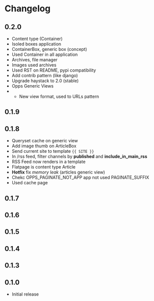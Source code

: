 # Changelog

## 0.2.0

* Content type (Container)
* Isoled boxes application
* ContainerBox, generic box (concept)
* Used Container in all application
* Archives, file manager
* Images used archives
* Used RST on README, pypi compatibility
* Add contrib pattern (like django)
* Upgrade haystack to 2.0 (stable)
* Opps Generic Views
* * New view format, used to URLs pattern

## 0.1.9

## 0.1.8

* Queryset cache on generic view
* Add image thumb on ArticleBox
* Send current site to template ``{{ SITE }}``
* In /rss feed, filter channels by **published** and **include_in_main_rss**
* RSS Feed now renders in a template
* Flatpage is content type Article
* **Hotfix** fix *memory leak* (articles generic view)
* Chekc OPPS_PAGINATE_NOT_APP app not used PAGINATE_SUFFIX
* Used cache page

## 0.1.7

## 0.1.6

## 0.1.5

## 0.1.4

## 0.1.3

## 0.1.0

* Initial release
